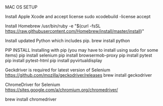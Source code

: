 
MAC OS SETUP

Install Apple Xcode and accept license
sudo xcodebuild -license accept

Install Homebrew
/usr/bin/ruby -e "$(curl -fsSL https://raw.githubusercontent.com/Homebrew/install/master/install)"

Install updated Python which includes pip.
brew install python

PIP INSTALL
Installing with pip (you may have to install using sudo for some items)
pip install selenium
pip install browsermob-proxy
pip install pytest
pip install pytest-html
pip install pyvirtualdisplay

Geckdriver is required for latest version of Selenium
https://github.com/mozilla/geckodriver/releases
brew install geckodriver

ChromeDriver for Selenium
https://sites.google.com/a/chromium.org/chromedriver/

brew install chromedriver


